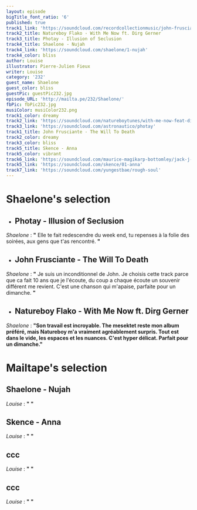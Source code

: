 ```yaml
---
layout: episode
bigTitle_font_ratio: '6'
published: true
track1_link: 'https://soundcloud.com/recordcollectionmusic/john-frusciante-the-will-to'
track2_title: Natureboy Flako - With Me Now ft. Dirg Gerner
track3_title: Photay - Illusion of Seclusion
track4_title: Shaelone - Nujah
track4_link: 'https://soundcloud.com/shaelone/1-nujah'
track4_color: bliss
author: Louise
illustrator: Pierre-Julien Fieux
writer: Louise
category: '232'
guest_name: Shaelone
guest_color: bliss
guestPic: guestPic232.jpg
episode_URL: 'http://mailta.pe/232/Shaelone/'
fbPic: fbPic232.jpg
musiColor: musiColor232.png
track1_color: dreamy
track2_link: 'https://soundcloud.com/natureboytunes/with-me-now-feat-dirg-gerner'
track3_link: 'https://soundcloud.com/astronautico/photay'
track1_title: John Frusciante - The Will To Death
track2_color: dreamy
track3_color: bliss
track5_title: Skence - Anna
track5_color: vibrant
track6_link: 'https://soundcloud.com/maurice-magikarp-bottomley/jack-j-something-on-my-mind'
track5_link: 'https://soundcloud.com/skence/01-anna'
track7_link: 'https://soundcloud.com/yungestbae/rough-soul'
---
```

<p id="introduction"></p>

# **Shaelone's selection**

+ ## Photay - Illusion of Seclusion
_Shaelone_ : **"** Elle te fait redescendre du week end, tu repenses à la folie des soirées, aux gens que t'as rencontré. **"**

+ ## John Frusciante - The Will To Death
_Shaelone_ : **"** Je suis un inconditionnel de John. Je choisis cette track parce que ca fait 10 ans que je l'écoute, du coup a chaque écoute un souvenir différent me revient. C'est une chanson qui m'apaise, parfaite pour un dimanche. **"**

+ ## Natureboy Flako - With Me Now ft. Dirg Gerner
_Shaelone_ : **"**Son travail est incroyable. The mesektet reste mon album préféré, mais Natureboy m'a vraiment agréablement surpris.  Tout est dans le vide, les espaces et les nuances. C'est hyper délicat. Parfait pour un dimanche.**"**

# **Mailtape's selection**

## Shaelone - Nujah
_Louise_ : **"** **"**

## Skence - Anna
_Louise_ : **"** **"**

## ccc
_Louise_ : **"** **"**

## ccc
_Louise_ : **"** **"**

<p id="outroduction"></p>
